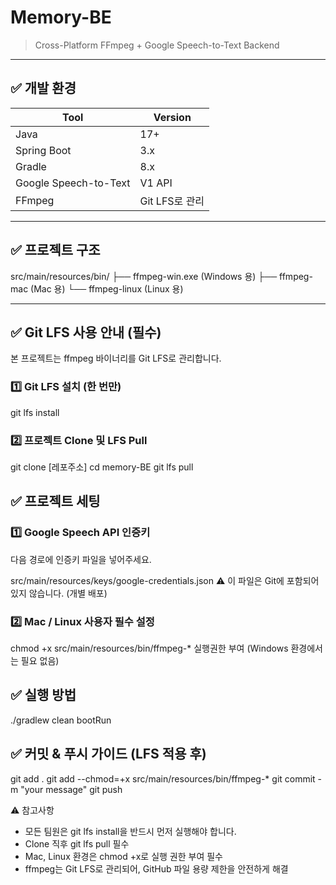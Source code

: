# Memory-BE

> Cross-Platform FFmpeg + Google Speech-to-Text Backend

---

## ✅ 개발 환경

| Tool | Version |
|------|---------|
| Java | 17+ |
| Spring Boot | 3.x |
| Gradle | 8.x |
| Google Speech-to-Text | V1 API |
| FFmpeg | Git LFS로 관리 |

---

## ✅ 프로젝트 구조

src/main/resources/bin/ ├── ffmpeg-win.exe (Windows 용) ├── ffmpeg-mac (Mac 용) └── ffmpeg-linux (Linux 용)

---

## ✅ Git LFS 사용 안내 (필수)
본 프로젝트는 ffmpeg 바이너리를 Git LFS로 관리합니다.

### 1️⃣ Git LFS 설치 (한 번만)
git lfs install

### 2️⃣ 프로젝트 Clone 및 LFS Pull
git clone [레포주소]
cd memory-BE
git lfs pull

## ✅ 프로젝트 세팅

### 1️⃣ Google Speech API 인증키
다음 경로에 인증키 파일을 넣어주세요.

src/main/resources/keys/google-credentials.json
⚠ 이 파일은 Git에 포함되어 있지 않습니다. (개별 배포)

### 2️⃣ Mac / Linux 사용자 필수 설정
chmod +x src/main/resources/bin/ffmpeg-*
실행권한 부여
(Windows 환경에서는 필요 없음)

## ✅ 실행 방법
./gradlew clean bootRun

## ✅ 커밋 & 푸시 가이드 (LFS 적용 후)
git add .
git add --chmod=+x src/main/resources/bin/ffmpeg-*
git commit -m "your message"
git push

⚠ 참고사항
- 모든 팀원은 git lfs install을 반드시 먼저 실행해야 합니다.
- Clone 직후 git lfs pull 필수
- Mac, Linux 환경은 chmod +x로 실행 권한 부여 필수
- ffmpeg는 Git LFS로 관리되어, GitHub 파일 용량 제한을 안전하게 해결

